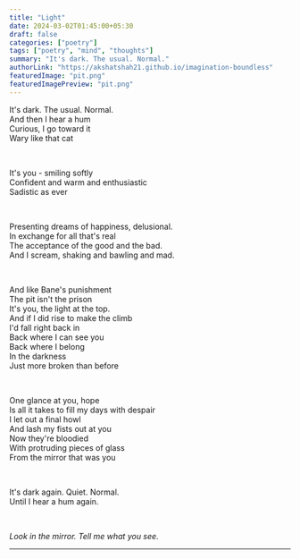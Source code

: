 ```yaml
---
title: "Light"
date: 2024-03-02T01:45:00+05:30
draft: false
categories: ["poetry"]
tags: ["poetry", "mind", "thoughts"]
summary: "It's dark. The usual. Normal."
authorLink: "https://akshatshah21.github.io/imagination-boundless"
featuredImage: "pit.png"
featuredImagePreview: "pit.png"
---
```

It's dark. The usual. Normal.  
And then I hear a hum  
Curious, I go toward it  
Wary like that cat  

<br>

It's you - smiling softly  
Confident and warm and enthusiastic  
Sadistic as ever  

<br>

Presenting dreams of happiness, delusional.  
In exchange for all that's real  
The acceptance of the good and the bad.  
And I scream, shaking and bawling and mad.  

<br>

And like Bane's punishment  
The pit isn't the prison  
It's you, the light at the top.  
And if I did rise to make the climb  
I'd fall right back in  
Back where I can see you  
Back where I belong  
In the darkness  
Just more broken than before  

<br>

One glance at you, hope  
Is all it takes to fill my days with despair  
I let out a final howl  
And lash my fists out at you  
Now they're bloodied  
With protruding pieces of glass  
From the mirror that was you  

<br>

It's dark again. Quiet. Normal.  
Until I hear a hum again.  

<br>

*Look in the mirror. Tell me what you see.*

<hr>